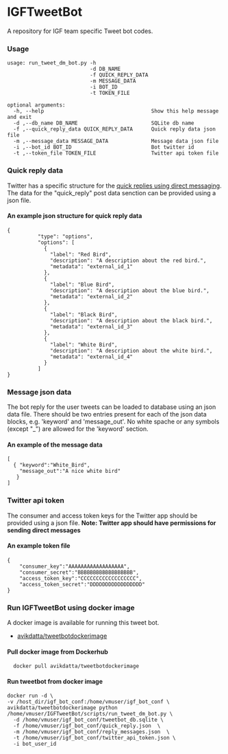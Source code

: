 # IGFTweetBot
A repository for IGF team specific Tweet bot codes.

### Usage
<pre><code>usage: run_tweet_dm_bot.py -h
                           -d DB_NAME 
                           -f QUICK_REPLY_DATA 
                           -m MESSAGE_DATA
                           -i BOT_ID 
                           -t TOKEN_FILE

optional arguments:
  -h, --help                                   Show this help message and exit
  -d ,--db_name DB_NAME                        SQLite db name
  -f ,--quick_reply_data QUICK_REPLY_DATA      Quick reply data json file
  -m ,--message_data MESSAGE_DATA              Message data json file
  -i ,--bot_id BOT_ID                          Bot twitter id
  -t ,--token_file TOKEN_FILE                  Twitter api token file
</code></pre>

### Quick reply data
Twitter has a specific structure for the [quick replies using direct messaging](https://developer.twitter.com/en/docs/direct-messages/quick-replies/api-reference/options). The data for the "quick_reply" post data senction can be provided using a json file.

#### An example json structure for quick reply data
<pre><code>{
          "type": "options",
          "options": [
            {
              "label": "Red Bird",
              "description": "A description about the red bird.",
              "metadata": "external_id_1"
            },
            {
              "label": "Blue Bird",
              "description": "A description about the blue bird.",
              "metadata": "external_id_2"
            },
            {
              "label": "Black Bird",
              "description": "A description about the black bird.",
              "metadata": "external_id_3"
            },
            {
              "label": "White Bird",
              "description": "A description about the white bird.",
              "metadata": "external_id_4"
            }
          ]
}
</code></pre>

### Message json data
The bot reply for the user tweets can be loaded to database using an json data file. There should be two entries present for each of the json data blocks, e.g. 'keyword' and 'message_out'. No white spache or any symbols (except "\_") are allowed for the 'keyword' section.

#### An example of the message data
<pre><code>[
  { "keyword":"White_Bird",
    "message_out":"A nice white bird"
   }
]
</code></pre>

### Twitter api token
The consumer and access token keys for the Twitter app should be provided using a json file. 
**Note: Twitter app should have permissions for sending direct messages**

#### An example token file
<pre><code>{
    "consumer_key":"AAAAAAAAAAAAAAAAAA",
    "consumer_secret":"BBBBBBBBBBBBBBBBBB",
    "access_token_key":"CCCCCCCCCCCCCCCCCC",
    "access_token_secret":"DDDDDDDDDDDDDDDDD"
}
</code></pre>

### Run IGFTweetBot using docker image
A docker image is available for running this tweet bot.
* [avikdatta/tweetbotdockerimage](https://hub.docker.com/r/avikdatta/tweetbotdockerimage/)

#### Pull docker image from Dockerhub
<pre><code>  docker pull avikdatta/tweetbotdockerimage
</code></pre>

#### Run tweetbot from docker image
<pre><code>docker run -d \
-v /host_dir/igf_bot_conf:/home/vmuser/igf_bot_conf \
avikdatta/tweetbotdockerimage python /home/vmuser/IGFTweetBot/scripts/run_tweet_dm_bot.py \
  -d /home/vmuser/igf_bot_conf/tweetbot_db.sqlite \
  -f /home/vmuser/igf_bot_conf/quick_reply.json  \
  -m /home/vmuser/igf_bot_conf/reply_messages.json  \
  -t /home/vmuser/igf_bot_conf/twitter_api_token.json \
  -i bot_user_id
</code></pre>
